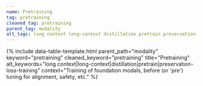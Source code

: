 ```yaml
---
name: Pretraining
tag: pretraining
cleaned_tag: pretraining
parent_tag: modality
alt_tags: long context long-context distillation pretrain preservation-loss-training
---
```


{% include data-table-template.html 
  parent_path="modality" 
  keyword="pretraining" 
  cleaned_keyword="pretraining" 
  title="Pretraining"
  alt_keywords="long context|long-context|distillation|pretrain|preservation-loss-training"
  context="Training of foundation modals, before (or 'pre') tuning for alignment, safety, etc."
%}

